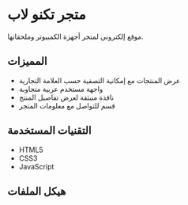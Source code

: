 # متجر تكنو لاب

موقع إلكتروني لمتجر أجهزة الكمبيوتر وملحقاتها.

## المميزات

- عرض المنتجات مع إمكانية التصفية حسب العلامة التجارية
- واجهة مستخدم عربية متجاوبة
- نافذة منبثقة لعرض تفاصيل المنتج
- قسم للتواصل مع معلومات المتجر

## التقنيات المستخدمة

- HTML5
- CSS3
- JavaScript

## هيكل الملفات
